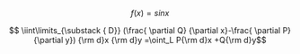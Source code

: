 
$$ f(x) = sinx $$


$$ \iint\limits_{\substack { D}}  (\frac{ \partial Q}
{\partial x}-\frac{ \partial P}{\partial y}) {\rm d}x 
{\rm d}y =\oint_L P{\rm d}x +Q{\rm d}y$$